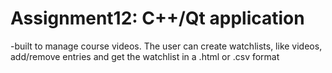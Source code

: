 # Assignment12: C++/Qt application 
-built to manage course videos. The user can create watchlists, like videos, add/remove entries and get the watchlist in a .html or .csv format
